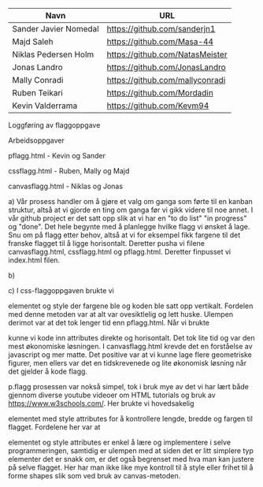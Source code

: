 | Navn                  | URL                             |
| --------------------- | ------------------------------- |
| Sander Javier Nomedal | https://github.com/sanderjn1    |
| Majd Saleh            | https://github.com/Masa-44      |
| Niklas Pedersen Holm  | https://github.com/NatasMeister |
| Jonas Landro          | https://github.com/JonasLandro  |
| Mally Conradi         | https://github.com/mallyconradi |
| Ruben Teikari         | https://github.com/Mordadin     |
| Kevin Valderrama      | https://github.com/Kevm94       |

Loggføring av flaggoppgave

Arbeidsoppgaver

pflagg.html - Kevin og Sander

cssflagg.html - Ruben, Mally og Majd

canvasflagg.html - Niklas og Jonas

a) Vår prosess handler om å gjøre et valg om ganga som førte til en kanban struktur, altså at vi gjorde en ting om ganga før vi gikk videre til noe annet. I vår github project er det satt opp slik at vi har en "to do list" "in progress" og "done". Det hele begynte med å planlegge hvilke flagg vi ønsket å lage. Snu om på flagg etter behov, altså at vi for eksempel fikk fargene til det franske flagget til å ligge horisontalt. Deretter pusha vi filene canvasflagg.html, cssflagg.html og pflagg.html. Deretter finpusset vi index.html filen.

b)

c) I css-flaggoppgaven brukte vi <p> elementet og style der fargene ble og koden ble satt opp vertikalt. Fordelen med denne metoden var at alt var ovesiktlelig og lett huske. Ulempen derimot var at det tok lenger tid enn pflagg.html. Når vi brukte <p style > kunne vi kode inn attributes direkte og horisontalt. Det tok lite tid og var den mest økonomiske løsningen.
I canvasflagg.html krevde det en forståelse av javascript og mer matte. Det positive var at vi kunne lage flere geometriske figurer, men ellers var det en tidskrevenede og lite økonomisk løsning når det gjelder å kode flagg.

p.flagg prosessen var nokså simpel, tok i bruk mye av det vi har lært både gjennom diverse youtube videoer om HTML tutorials og bruk av https://www.w3schools.com/. Her brukte vi hovedsakelig <p> elementet med style attributes for å kontrollere lengde, bredde og fargen til flagget. Fordelene her var at <p> elementet og style attributes er enkel å lære og implementere i selve programmeringen, samtidig er ulempen med at siden det er litt simplere typ elementer det er snakk om, er det også begrenset med hva man kan justere på selve flagget. Her har man ikke like mye kontroll til å style eller frihet til å forme shapes slik som ved bruk av canvas-metoden.
